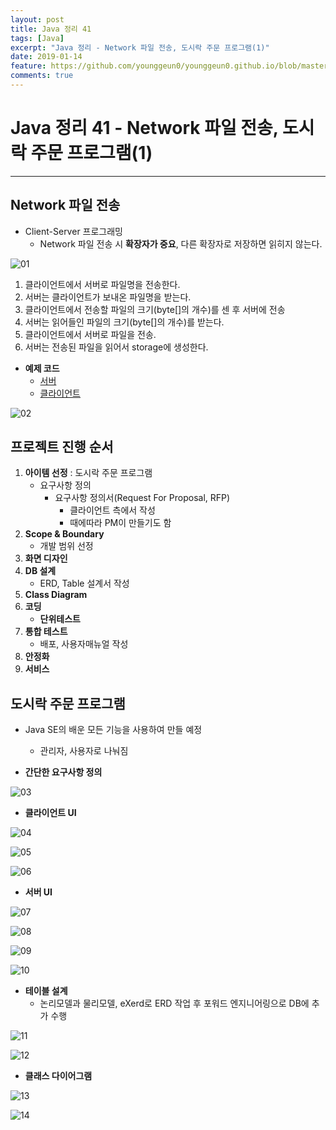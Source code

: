 ```yaml
---
layout: post
title: Java 정리 41
tags: [Java]
excerpt: "Java 정리 - Network 파일 전송, 도시락 주문 프로그램(1)"
date: 2019-01-14
feature: https://github.com/younggeun0/younggeun0.github.io/blob/master/_posts/img/java/JavaImageFeature.png?raw=true
comments: true
---
```

 
# Java 정리 41 - Network 파일 전송, 도시락 주문 프로그램(1)

---

## Network 파일 전송

* Client-Server 프로그래밍
  * Network 파일 전송 시 **확장자가 중요**, 다른 확장자로 저장하면 읽히지 않는다.

![01](https://github.com/younggeun0/younggeun0.github.io/blob/master/_posts/img/java/41/01.png?raw=true)

1. 클라이언트에서 서버로 파일명을 전송한다.
2. 서버는 클라이언트가 보내온 파일명을 받는다.
3. 클라이언트에서 전송할 파일의 크기(byte[]의 개수)를 센 후 서버에 전송
4. 서버는 읽어들인 파일의 크기(byte[]의 개수)를 받는다.
5. 클라이언트에서 서버로 파일을 전송.
6. 서버는 전송된 파일을 읽어서 storage에 생성한다.

* **예제 코드**
  * [서버](https://github.com/younggeun0/SSangYoung/blob/master/dev/workspace/sistJavaStudy2/src/date190114/FileServer.java)
  * [클라이언트](https://github.com/younggeun0/SSangYoung/blob/master/dev/workspace/sistJavaStudy2/src/date190114/FileClient.java)

![02](https://github.com/younggeun0/younggeun0.github.io/blob/master/_posts/img/java/41/02.png?raw=true)


## 프로젝트 진행 순서

1. **아이템 선정** : 도시락 주문 프로그램
    * 요구사항 정의
        * 요구사항 정의서(Request For Proposal, RFP)
            * 클라이언트 측에서 작성
            * 때에따라 PM이 만들기도 함
2. **Scope & Boundary**
    * 개발 범위 선정
3. **화면 디자인**
4. **DB 설계**
    * ERD, Table 설계서 작성
5. **Class Diagram**
6. **코딩**
    * **단위테스트**
7. **통합 테스트**
    * 배포, 사용자매뉴얼 작성
8. **안정화**
9. **서비스**


## 도시락 주문 프로그램

* Java SE의 배운 모든 기능을 사용하여 만들 예정
  * 관리자, 사용자로 나눠짐

* **간단한 요구사항 정의**

![03](https://github.com/younggeun0/younggeun0.github.io/blob/master/_posts/img/java/41/03.png?raw=true)

* **클라이언트 UI**

![04](https://github.com/younggeun0/younggeun0.github.io/blob/master/_posts/img/java/41/04.png?raw=true)

![05](https://github.com/younggeun0/younggeun0.github.io/blob/master/_posts/img/java/41/05.png?raw=true)

![06](https://github.com/younggeun0/younggeun0.github.io/blob/master/_posts/img/java/41/06.png?raw=true)

* **서버 UI**

![07](https://github.com/younggeun0/younggeun0.github.io/blob/master/_posts/img/java/41/07.png?raw=true)

![08](https://github.com/younggeun0/younggeun0.github.io/blob/master/_posts/img/java/41/08.png?raw=true)

![09](https://github.com/younggeun0/younggeun0.github.io/blob/master/_posts/img/java/41/09.png?raw=true)

![10](https://github.com/younggeun0/younggeun0.github.io/blob/master/_posts/img/java/41/10.png?raw=true)

* **테이블 설계**
  * 논리모델과 물리모델, eXerd로 ERD 작업 후 포워드 엔지니어링으로 DB에 추가 수행

![11](https://github.com/younggeun0/younggeun0.github.io/blob/master/_posts/img/java/41/11.png?raw=true)

![12](https://github.com/younggeun0/younggeun0.github.io/blob/master/_posts/img/java/41/12.png?raw=true)

* **클래스 다이어그램**

![13](https://github.com/younggeun0/younggeun0.github.io/blob/master/_posts/img/java/41/13.png?raw=true)

![14](https://github.com/younggeun0/younggeun0.github.io/blob/master/_posts/img/java/41/14.png?raw=true)

